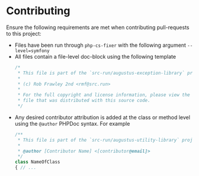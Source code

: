 # Contributing

Ensure the following requirements are met when contributing pull-requests to this project:

- Files have been run through `php-cs-fixer` with the following argument `--level=symfony`
- All files contain a file-level doc-block using the following template
  ```php
  /*
   * This file is part of the `src-run/augustus-exception-library` project.
   *
   * (c) Rob Frawley 2nd <rmf@src.run>
   *
   * For the full copyright and license information, please view the LICENSE.md
   * file that was distributed with this source code.
   */
  ```
- Any desired contributor attribution is added at the class or method level using the `@author` PHPDoc syntax. For example
  ```php
  /**
   * This file is part of the `src-run/augustus-utility-library` project.
   *
   * @author [Contributor Name] <[contributor@email]>
   */
  class NameOfClass
  { // ...
  ```
